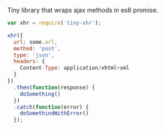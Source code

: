 Tiny library that wraps ajax methods in es6 promise.
```javascript
var xhr = require('tiny-xhr');

xhr({
  url: some.url,
  method: 'post',
  type: 'json',
  headers: {
    Content-Type: application/xhtml+xml
  }
})
  .then(function(response) {
    doSomething()
  })
  .catch(function(error) {
    doSomethindWithError()
  });
```
